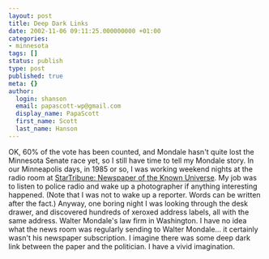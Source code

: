 ```yaml
---
layout: post
title: Deep Dark Links
date: 2002-11-06 09:11:25.000000000 +01:00
categories:
- minnesota
tags: []
status: publish
type: post
published: true
meta: {}
author:
  login: shanson
  email: papascott-wp@gmail.com
  display_name: PapaScott
  first_name: Scott
  last_name: Hanson
---
```

<p>OK, 60% of the vote has been counted, and Mondale hasn't quite lost the Minnesota Senate race yet, so I still have time to tell my Mondale story. In our Minneapolis days, in 1985 or so, I was working weekend nights at the radio room at <a href="http://www.startribune.com">StarTribune: Newspaper of the Known Universe</a>. My job was to listen to police radio and wake up a photographer if anything interesting happened. (Note that I was not to wake up a reporter. Words can be written after the fact.) Anyway, one boring night I was looking through the desk drawer, and discovered hundreds of xeroxed address labels, all with the same address. Walter Mondale's law firm in Washington. I have no idea what the news room was regularly sending to Walter Mondale... it certainly wasn't his newspaper subscription. I imagine there was some deep dark link between the paper and the politician. I have a vivid imagination.</p>
